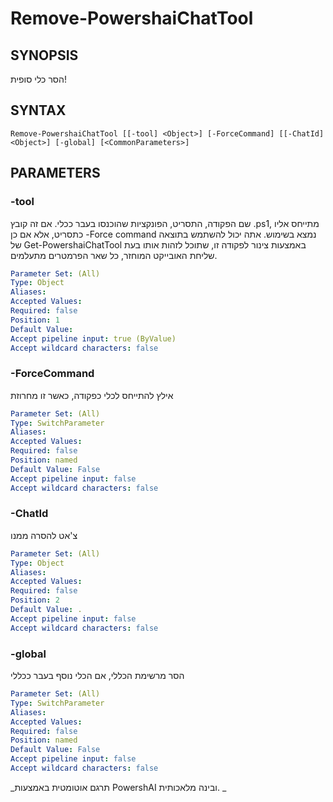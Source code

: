 ﻿---
external help file: powershai-help.xml
schema: 2.0.0
powershai: true
---

# Remove-PowershaiChatTool

## SYNOPSIS <!--!= @#Synop !-->
הסר כלי סופית!

## SYNTAX <!--!= @#Syntax !-->

```
Remove-PowershaiChatTool [[-tool] <Object>] [-ForceCommand] [[-ChatId] <Object>] [-global] [<CommonParameters>]
```

## PARAMETERS <!--!= @#Params !-->

### -tool
שם הפקודה, התסריט, הפונקציות שהוכנסו בעבר ככלי.
אם זה קובץ .ps1, מתייחס אליו כתסריט, אלא אם כן -Force command נמצא בשימוש.
אתה יכול להשתמש בתוצאה של Get-PowershaiChatTool באמצעות צינור לפקודה זו, שתוכל לזהות אותו
בעת שליחת האובייקט המוחזר, כל שאר הפרמטרים מתעלמים.

```yml
Parameter Set: (All)
Type: Object
Aliases: 
Accepted Values: 
Required: false
Position: 1
Default Value: 
Accept pipeline input: true (ByValue)
Accept wildcard characters: false
```

### -ForceCommand
אילץ להתייחס לכלי כפקודה, כאשר זו מחרוזת

```yml
Parameter Set: (All)
Type: SwitchParameter
Aliases: 
Accepted Values: 
Required: false
Position: named
Default Value: False
Accept pipeline input: false
Accept wildcard characters: false
```

### -ChatId
צ'אט להסרה ממנו

```yml
Parameter Set: (All)
Type: Object
Aliases: 
Accepted Values: 
Required: false
Position: 2
Default Value: .
Accept pipeline input: false
Accept wildcard characters: false
```

### -global
הסר מרשימת הכללי, אם הכלי נוסף בעבר ככללי

```yml
Parameter Set: (All)
Type: SwitchParameter
Aliases: 
Accepted Values: 
Required: false
Position: named
Default Value: False
Accept pipeline input: false
Accept wildcard characters: false
```




<!--PowershaiAiDocBlockStart-->
_תרגם אוטומטית באמצעות PowershAI ובינה מלאכותית. 
_
<!--PowershaiAiDocBlockEnd-->
